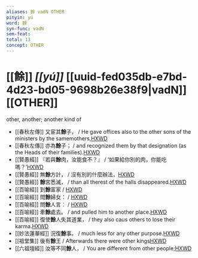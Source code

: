 ```yaml
---
aliases: 餘 vadN OTHER
pinyin: yú
word: 餘
syn-func: vadN
sem-feat: 
total: 13
concept: OTHER 
---
```

# [[餘]] *[[yú]]*  [[uuid-fed035db-e7bd-4d23-bd05-9698b26e38f9|vadN]] [[OTHER]]
other, another; another kind of
 - [[春秋左傳]] 又宦其**餘**子， / He gave offices also to the other sons of the ministers by the samemothers,[HXWD](https://hxwd.org/textview.html?location=KR1e0001_tls_007-46a.10)
 - [[春秋左傳]] 亦為**餘**子； / and recognized them by that designation (as the Heads of their families).[HXWD](https://hxwd.org/textview.html?location=KR1e0001_tls_007-46a.11)
 - [[賢愚經]] 『若與**餘**肉，汝能食不？』 / ‘如果給你別的肉，你能吃嗎？’[HXWD](https://hxwd.org/textview.html?location=KR6b0059_T_001-0352a.13)
 - [[賢愚經]] 無**餘**方計， / 沒有別的什麼辦法，[HXWD](https://hxwd.org/textview.html?location=KR6b0059_T_002-0357b.23)
 - [[賢愚經]] **餘**宮悉滅， / than all therest of the halls disappeared.[HXWD](https://hxwd.org/textview.html?location=KR6b0059_T_010-0421a.14)
 - [[百喻經]] 到**餘**富家 / [HXWD](https://hxwd.org/textview.html?location=KR6b0066_T_001-0544b.35)
 - [[百喻經]] 問**餘**婦女： / [HXWD](https://hxwd.org/textview.html?location=KR6b0066_T_001-0546a.18)
 - [[百喻經]] 問**餘**人言： / [HXWD](https://hxwd.org/textview.html?location=KR6b0066_T_002-0546c.71)
 - [[百喻經]] 牽**餘**處去。 / and pulled him to another place.[HXWD](https://hxwd.org/textview.html?location=KR6b0066_T_002-0548c.53)
 - [[百喻經]] 復使**餘**人失其道業， / they also caus others to lose their karma.[HXWD](https://hxwd.org/textview.html?location=KR6b0066_T_004-0557b.75)
 - [[妙法蓮華經]] 況復**餘**事。 / much less for any other purpose.[HXWD](https://hxwd.org/textview.html?location=KR6d0001_T_005-0037b.19)
 - [[祖堂集]] 後有**餘**王 / Afterwards there were other kings[HXWD](https://hxwd.org/textview.html?location=KR6q0002_Yan_001-1012a.30)
 - [[六祖壇經]] 汝等不同**餘**人， / You are different from other people;[HXWD](https://hxwd.org/textview.html?location=KR6q0082_T_001-0343b.7)